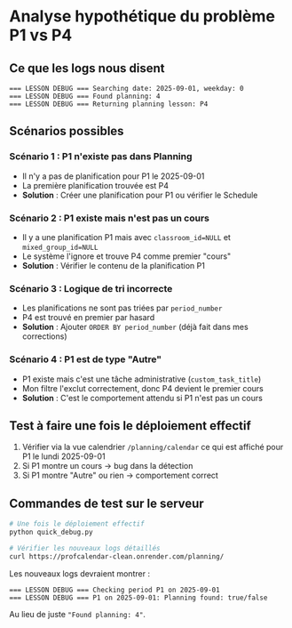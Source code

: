 # Analyse hypothétique du problème P1 vs P4

## Ce que les logs nous disent

```
=== LESSON DEBUG === Searching date: 2025-09-01, weekday: 0
=== LESSON DEBUG === Found planning: 4
=== LESSON DEBUG === Returning planning lesson: P4
```

## Scénarios possibles

### Scénario 1 : P1 n'existe pas dans Planning
- Il n'y a pas de planification pour P1 le 2025-09-01
- La première planification trouvée est P4
- **Solution** : Créer une planification pour P1 ou vérifier le Schedule

### Scénario 2 : P1 existe mais n'est pas un cours
- Il y a une planification P1 mais avec `classroom_id=NULL` et `mixed_group_id=NULL`
- Le système l'ignore et trouve P4 comme premier "cours"
- **Solution** : Vérifier le contenu de la planification P1

### Scénario 3 : Logique de tri incorrecte
- Les planifications ne sont pas triées par `period_number`
- P4 est trouvé en premier par hasard
- **Solution** : Ajouter `ORDER BY period_number` (déjà fait dans mes corrections)

### Scénario 4 : P1 est de type "Autre"
- P1 existe mais c'est une tâche administrative (`custom_task_title`)
- Mon filtre l'exclut correctement, donc P4 devient le premier cours
- **Solution** : C'est le comportement attendu si P1 n'est pas un cours

## Test à faire une fois le déploiement effectif

1. Vérifier via la vue calendrier `/planning/calendar` ce qui est affiché pour P1 le lundi 2025-09-01
2. Si P1 montre un cours → bug dans la détection
3. Si P1 montre "Autre" ou rien → comportement correct

## Commandes de test sur le serveur

```bash
# Une fois le déploiement effectif
python quick_debug.py

# Vérifier les nouveaux logs détaillés
curl https://profcalendar-clean.onrender.com/planning/ 
```

Les nouveaux logs devraient montrer :
```
=== LESSON DEBUG === Checking period P1 on 2025-09-01
=== LESSON DEBUG === P1 on 2025-09-01: Planning found: true/false
```

Au lieu de juste `"Found planning: 4"`.